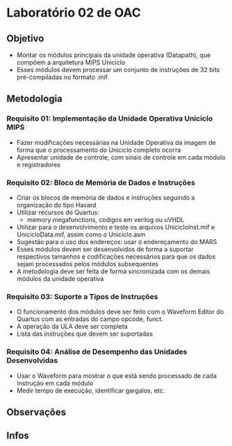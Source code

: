 # Laboratório 02 de OAC

## Objetivo

- Montar os módulos principais da unidade operativa (Datapath), que compõem a arquitetura MIPS Uniciclo
- Esses módulos devem processar um conjunto de instruções de 32 bits pré-compiladas no formato .mif

## Metodologia

### Requisito 01: Implementação da Unidade Operativa Uniciclo MIPS

- Fazer modificações necessárias na Unidade Operativa da imagem de forma que o processamento do Uniciclo completo ocorra
- Apresentar unidade de controle, com sinais de controle em cada módulo e registradores

### Requisito 02: Bloco de Memória de Dados e Instruções

- Criar os blocos de memória de dados e instruções seguindo a organização do tipo Havard
- Utilizar recursos do Quartus:
    - memory megafunctions, codigos em verilog ou uVHDL
- Utilizar para o desenvolvimento e teste os arquivos UnicicloInst.mif e UnicicloData.mif, assim como o Uniciclo.asm
- Sugestão para o uso dos endereços: usar o endereçamento do MARS
- Esses módulos devem ser desenvolvidos de forma a suportar respectivos tamanhos e codificações necessários para que os dados sejam processados pelos módulos subsequentes
- A metodologia deve ser feita de forma sincronizada com os demais módulos da unidade operativa

### Requisito 03: Suporte a Tipos de Instruções

- O funcionamento dos módulos deve ser feito com o Waveform Editor do Quartus com as entradas do campo opcode, funct. 
- A operação da ULA deve ser completa
- Lista das instruções que devem ser suportadas

### Requisito 04: Análise de Desempenho das Unidades Desenvolvidas

- Usar o Waveform para mostrar o que está sendo processado de cada instrução em cada módulo
- Medir tempo de execução, identificar gargalos, etc.

## Observações


## Infos